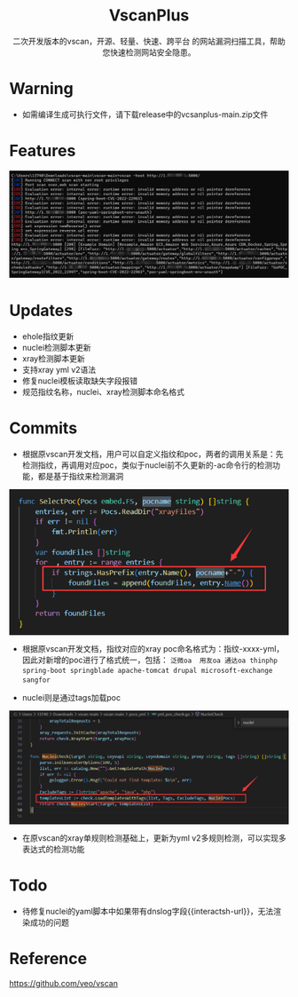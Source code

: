 <h1 align="center">
  <b>VscanPlus</b>
  <br>
</h1>
<p align="center">二次开发版本的vscan，开源、轻量、快速、跨平台 的网站漏洞扫描工具，帮助您快速检测网站安全隐患。</p>

# Warning

- 如需编译生成可执行文件，请下载release中的vcsanplus-main.zip文件

# Features

![image](./static/exec.png)


# Updates

- ehole指纹更新
- nuclei检测脚本更新
- xray检测脚本更新
- 支持xray yml v2语法
- 修复nuclei模板读取缺失字段报错
- 规范指纹名称，nuclei、xray检测脚本命名格式

# Commits

- 根据原vscan开发文档，用户可以自定义指纹和poc，两者的调用关系是：先检测指纹，再调用对应poc，类似于nuclei前不久更新的-ac命令行的检测功能，都是基于指纹来检测漏洞

<div style="text-align: center;">
    <img src="static/fingerprint.png" alt="vscan" style="width: 850; display: block; margin: 0 auto;">
</div>

- 根据原vscan开发文档，指纹对应的xray poc命名格式为：指纹-xxxx-yml，因此对新增的poc进行了格式统一，包括：
``
泛微oa 
用友oa
通达oa
thinphp
spring-boot
springblade
apache-tomcat
drupal
microsoft-exchange
sangfor
``

- nuclei则是通过tags加载poc

<div style="text-align: center;">
    <img src="static/nuclei.png" alt="vscan" style="width: 850; display: block; margin: 0 auto;">
</div>

- 在原vscan的xray单规则检测基础上，更新为yml v2多规则检测，可以实现多表达式的检测功能

# Todo

- 待修复nuclei的yaml脚本中如果带有dnslog字段{{interactsh-url}}，无法渲染成功的问题

# Reference

https://github.com/veo/vscan
